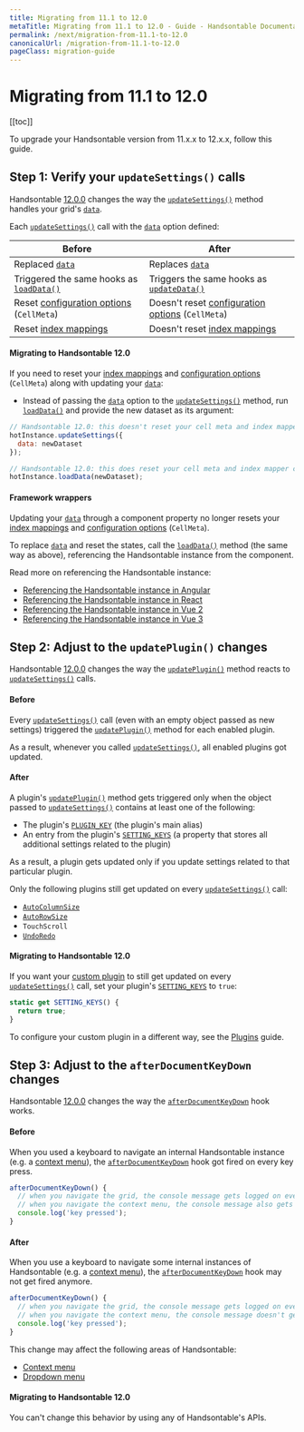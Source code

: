 ```yaml
---
title: Migrating from 11.1 to 12.0
metaTitle: Migrating from 11.1 to 12.0 - Guide - Handsontable Documentation
permalink: /next/migration-from-11.1-to-12.0
canonicalUrl: /migration-from-11.1-to-12.0
pageClass: migration-guide
---
```


# Migrating from 11.1 to 12.0

[[toc]]

To upgrade your Handsontable version from 11.x.x to 12.x.x, follow this guide.

## Step 1: Verify your `updateSettings()` calls

Handsontable [12.0.0](https://github.com/handsontable/handsontable/releases/tag/12.0.0) changes the way the [`updateSettings()`](@/api/core.md#updatesettings) method handles your grid's [`data`](@/api/options.md#data).

Each [`updateSettings()`](@/api/core.md#updatesettings) call with the [`data`](@/api/options.md#data) option defined:

| Before                                                                                  | After                                                                                           |
| --------------------------------------------------------------------------------------- | ----------------------------------------------------------------------------------------------- |
| Replaced [`data`](@/api/options.md#data)                                                | Replaces [`data`](@/api/options.md#data)                                                        |
| Triggered the same hooks as [`loadData()`](@/api/core.md#loaddata)                       | Triggers the same hooks as [`updateData()`](@/api/core.md#updatedata)                           |
| Reset [configuration options](@/guides/getting-started/setting-options.md) (`CellMeta`) | Doesn't reset [configuration options](@/guides/getting-started/setting-options.md) (`CellMeta`) |
| Reset [index mappings](@/api/indexmapper.md)                                            | Doesn't reset [index mappings](@/api/indexmapper.md)                                            |

#### Migrating to Handsontable 12.0

If you need to reset your [index mappings](@/api/indexmapper.md) and [configuration options](@/guides/getting-started/setting-options.md) (`CellMeta`) along with updating your [`data`](@/api/options.md#data):

- Instead of passing the [`data`](@/api/options.md#data) option to the [`updateSettings()`](@/api/core.md#updatesettings) method, run [`loadData()`](@/api/core.md#loadData) and provide the new dataset as its argument:
```js
// Handsontable 12.0: this doesn't reset your cell meta and index mapper configuration
hotInstance.updateSettings({
  data: newDataset
});

// Handsontable 12.0: this does reset your cell meta and index mapper configuration
hotInstance.loadData(newDataset);
```

#### Framework wrappers

Updating your [`data`](@/api/options.md#data) through a component property no longer resets your [index mappings](@/api/indexmapper.md) and [configuration options](@/guides/getting-started/setting-options.md) (`CellMeta`).

To replace [`data`](@/api/options.md#data) and reset the states, call the [`loadData()`](@/api/core.md#loadData) method (the same way as above), referencing the Handsontable instance from the component.

Read more on referencing the Handsontable instance:
- [Referencing the Handsontable instance in Angular](@/guides/integrate-with-angular/angular-hot-reference.md)
- [Referencing the Handsontable instance in React](@/guides/integrate-with-react/react-hot-reference.md)
- [Referencing the Handsontable instance in Vue 2](@/guides/integrate-with-vue/vue-hot-reference.md)
- [Referencing the Handsontable instance in Vue 3](@/guides/integrate-with-vue3/vue3-hot-reference.md)

## Step 2: Adjust to the `updatePlugin()` changes

Handsontable [12.0.0](https://github.com/handsontable/handsontable/releases/tag/12.0.0) changes the way the [`updatePlugin()`](@/api/autocolumnsize.md#updateplugin) method reacts to [`updateSettings()`](@/api/core.md#updatesettings) calls.

#### Before

Every [`updateSettings()`](@/api/core.md#updatesettings) call (even with an empty object passed as new settings) triggered 
the [`updatePlugin()`](@/api/autocolumnsize.md#updateplugin) method for each enabled plugin.

As a result, whenever you called [`updateSettings()`](@/api/core.md#updatesettings), all enabled plugins got updated.

#### After

A plugin's [`updatePlugin()`](@/api/autocolumnsize.md#updateplugin) method gets triggered only when the object passed to [`updateSettings()`](@/api/core.md#updatesettings) contains at least one of the following:
- The plugin's [`PLUGIN_KEY`](@/guides/building-and-testing/plugins.md#_2-extend-the-baseplugin) (the plugin's main alias)
- An entry from the plugin's [`SETTING_KEYS`](@/api/baseplugin.md#setting-keys) (a property that stores all additional settings related to the plugin)

As a result, a plugin gets updated only if you update settings related to that particular plugin.

Only the following plugins still get updated on every [`updateSettings()`](@/api/core.md#updatesettings) call:
  - [`AutoColumnSize`](@/api/autocolumnsize.md)
  - [`AutoRowSize`](@/api/autorowsize.md)
  - `TouchScroll`
  - [`UndoRedo`](@/api/undoredo.md)

#### Migrating to Handsontable 12.0

If you want your [custom plugin](@/guides/building-and-testing/plugins.md) to still get updated on every [`updateSettings()`](@/api/core.md#updatesettings) call, set your plugin's [`SETTING_KEYS`](@/api/baseplugin.md#setting-keys) to `true`:

```js
static get SETTING_KEYS() {
  return true;
}
```

To configure your custom plugin in a different way, see the [Plugins](@/guides/building-and-testing/plugins.md) guide.

## Step 3: Adjust to the `afterDocumentKeyDown` changes

Handsontable [12.0.0](https://github.com/handsontable/handsontable/releases/tag/12.0.0) changes the way the [`afterDocumentKeyDown`](@/api/hooks.md#afterdocumentkeydown) hook works.

#### Before

When you used a keyboard to navigate an internal Handsontable instance (e.g. a [context menu](@/guides/accessories-and-menus/context-menu.md)), the [`afterDocumentKeyDown`](@/api/hooks.md#afterdocumentkeydown) hook got fired on every key press.

```js
afterDocumentKeyDown() {
  // when you navigate the grid, the console message gets logged on every key press
  // when you navigate the context menu, the console message also gets logged on every key press
  console.log('key pressed');
}
```

#### After

When you use a keyboard to navigate some internal instances of Handsontable (e.g. a [context menu](@/guides/accessories-and-menus/context-menu.md)), the [`afterDocumentKeyDown`](@/api/hooks.md#afterdocumentkeydown) hook may not get fired anymore.

```js
afterDocumentKeyDown() {
  // when you navigate the grid, the console message gets logged on every key press
  // when you navigate the context menu, the console message doesn't get logged at all
  console.log('key pressed');
}
```

This change may affect the following areas of Handsontable:
- [Context menu](@/api/contextmenu.md)
- [Dropdown menu](@/api/dropdownmenu.md)

#### Migrating to Handsontable 12.0

You can't change this behavior by using any of Handsontable's APIs.
